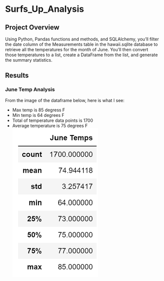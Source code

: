 # Surfs_Up_Analysis
## Project Overview 
Using Python, Pandas functions and methods, and SQLAlchemy, you’ll filter the date column of the Measurements table in the hawaii.sqlite database to retrieve all the temperatures for the month of June. You’ll then convert those temperatures to a list, create a DataFrame from the list, and generate the summary statistics.
## Results
### June Temp Analysis
From the image of the dataframe below, here is what I see:
- Max temp is 85 degress F
- Min temp is 64 degrees F
- Total of temperature data points is 1700
- Average temperature is 75 degrees F
![Resources/June_temps.png](https://github.com/lesliemayeux/Surfs_Up_Analysis/blob/feaaabacd33b3428756d2be3653d8b424b5f8a1e/Resources/June_temps.png)

